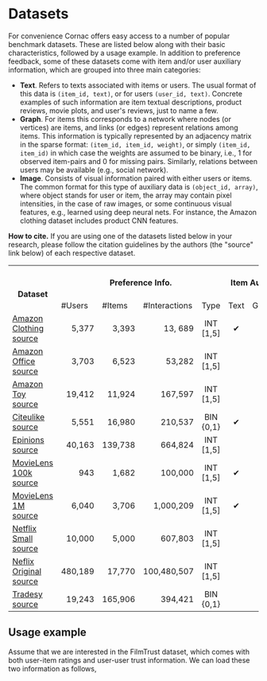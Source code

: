 # Datasets

For convenience Cornac offers easy access to a number of popular benchmark datasets. These are listed below along with their basic characteristics, followed by a usage example. In addition to preference feedback, some of these datasets come with item and/or user auxiliary information, which are grouped into three main categories:
- **Text**. Refers to texts associated with items or users. The usual format of this data is `(item_id, text)`, or for users `(user_id, text)`. Concrete examples of such information are item textual descriptions, product reviews, movie plots, and user's reviews, just to name a few.
- **Graph**. For items this corresponds to a network where nodes (or vertices) are items, and links (or edges) represent relations among items. This information is typically represented by an adjacency matrix in the sparse format: `(item_id, item_id, weight)`, or simply `(item_id, item_id)` in which case the weights are assumed to be binary, i.e., 1 for observed item-pairs and 0 for missing pairs. Similarly, relations between users may be available (e.g., social network).    
- **Image**. Consists of visual information paired with either users or items. The common format for this type of auxiliary data is `(object_id, array)`, where object stands for user or item, the array may contain pixel intensities, in the case of raw images, or some continuous visual features, e.g., learned using deep neural nets. For instance, the Amazon clothing dataset includes product CNN features.

**How to cite.** If you are using one of the datasets listed below in your research, please follow the citation guidelines by the authors (the "source" link below) of each respective dataset.  
<table>
  <tr>
    <th rowspan="2"><br>Dataset</th>
    <th colspan="4">Preference Info.</th>
    <th colspan="3">Item Auxiliary Info.</th>
    <th>User Auxiliary Info.</th>
  </tr>
  <tr>
    <td>#Users</td>
    <td>#Items</td>
    <td>#Interactions</td>
    <td>Type</td>
    <td>Text</td>
    <td>Graph</td>
    <td>Image</td>
    <td align="center">Graph</td>
  </tr>
  <tr>
    <td><a href="https://cornac.readthedocs.io/en/latest/datasets.html#module-cornac.datasets.amazon_clothing">Amazon Clothing</a><br><a href="http://jmcauley.ucsd.edu/data/amazon/"> source </a></td>
    <td align="right">5,377</td>
    <td align="right">3,393</td>
    <td align="right">13, 689</td>
    <td align="center">INT<br>[1,5]</td>
    <td align="center">&#10004;</td>
    <td align="center">&#10004;</td>
    <td align="center">&#10004;</td>
    <td></td>
  </tr>
  <tr>
    <td><a href="https://cornac.readthedocs.io/en/latest/datasets.html#module-cornac.datasets.amazon_office">Amazon Office</a><br><a href="http://jmcauley.ucsd.edu/data/amazon/"> source </a></td>
    <td align="right">3,703</td>
    <td align="right">6,523</td>
    <td align="right">53,282</td>
    <td align="center">INT<br>[1,5]</td>
    <td></td>
    <td align="center">&#10004;</td>
    <td></td>
    <td></td>
  </tr>
  <tr>
    <td><a href="https://cornac.readthedocs.io/en/latest/datasets.html#module-cornac.datasets.amazon_toy">Amazon Toy</a><br><a href="http://jmcauley.ucsd.edu/data/amazon/"> source </a></td>
    <td align="right">19,412</td>
    <td align="right">11,924</td>
    <td align="right">167,597</td>
    <td align="center">INT<br>[1,5]</td>
    <td></td>
    <td></td>
    <td></td>
    <td></td>
  </tr>
  <tr>
    <td><a href="https://cornac.readthedocs.io/en/latest/datasets.html#module-cornac.datasets.citeulike">Citeulike</a><br><a href="http://www.wanghao.in/CDL.htm"> source </a></td>
    <td align="right">5,551</td>
    <td align="right">16,980</td>
    <td align="right">210,537</td>
    <td align="center">BIN<br>{0,1}</td>
    <td align="center">&#10004;</td>
    <td></td>
    <td></td>
    <td></td>
  </tr>
  <tr>
    <td><a href="https://cornac.readthedocs.io/en/latest/datasets.html#module-cornac.datasets.epinions">Epinions</a><br><a href="http://www.trustlet.org/downloaded_epinions.html"> source </a></td>
    <td align="right">40,163</td>
    <td align="right">139,738</td>
    <td align="right">664,824</td>
    <td align="center">INT<br>[1,5]</td>
    <td></td>
    <td></td>
    <td></td>
    <td align="center">&#10004;</td>
  </tr>
  <tr>
    <td><a href="https://cornac.readthedocs.io/en/latest/datasets.html#module-cornac.datasets.movielens">MovieLens 100k</a><br><a href="https://grouplens.org/datasets/movielens/"> source </a></td>
    <td align="right">943</td>
    <td align="right">1,682</td>
    <td align="right">100,000</td>
    <td align="center">INT<br>[1,5]</td>
    <td align="center">&#10004;</td>
    <td></td>
    <td></td>
    <td></td>
  </tr>
  <tr>
    <td><a href="https://cornac.readthedocs.io/en/latest/datasets.html#module-cornac.datasets.movielens">MovieLens 1M</a><br><a href="https://grouplens.org/datasets/movielens/"> source </a></td>
    <td align="right">6,040</td>
    <td align="right">3,706</td>
    <td align="right">1,000,209</td>
    <td align="center">INT<br>[1,5]</td>
    <td align="center">&#10004;</td>
    <td></td>
    <td></td>
    <td></td>
  </tr>
  <tr>
    <td><a href="https://cornac.readthedocs.io/en/latest/datasets.html#module-cornac.datasets.netflix">Netflix Small</a><br><a href="https://www.kaggle.com/netflix-inc/netflix-prize-data/"> source </a></td>
    <td align="right">10,000</td>
    <td align="right">5,000</td>
    <td align="right">607,803</td>
    <td align="center">INT<br>[1,5]</td>
    <td></td>
    <td></td>
    <td></td>
    <td></td>
  </tr>
  <tr>
    <td><a href="https://cornac.readthedocs.io/en/latest/datasets.html#module-cornac.datasets.netflix">Neflix Original</a><br><a href="https://www.kaggle.com/netflix-inc/netflix-prize-data/"> source </a></td>
    <td align="right">480,189</td>
    <td align="right">17,770</td>
    <td align="right">100,480,507</td>
    <td align="center">INT<br>[1,5]</td>
    <td></td>
    <td></td>
    <td></td>
    <td></td>
  </tr>
  <tr>
    <td><a href="https://cornac.readthedocs.io/en/latest/datasets.html#module-cornac.datasets.tradesy">Tradesy</a><br><a href="http://jmcauley.ucsd.edu/data/tradesy/"> source </a></td>
    <td align="right">19,243</td>
    <td align="right">165,906</td>
    <td align="right">394,421</td>
    <td align="center">BIN<br>{0,1}</td>
    <td></td>
    <td></td>
    <td align="center">&#10004;</td>
    <td></td>
  </tr>
</table>

## Usage example

Assume that we are interested in the FilmTrust dataset, which comes with both user-item ratings and user-user trust information. We can load these two information as follows,
```Python
 
